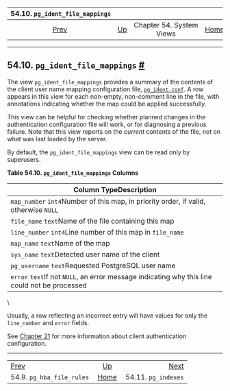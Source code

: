 <!--?xml version="1.0" encoding="UTF-8" standalone="no"?-->

|                 54.10. `pg_ident_file_mappings`                |                                             |                          |                                                       |                                                   |
| :------------------------------------------------------------: | :------------------------------------------ | :----------------------: | ----------------------------------------------------: | ------------------------------------------------: |
| [Prev](view-pg-hba-file-rules.html "54.9. pg_hba_file_rules")  | [Up](views.html "Chapter 54. System Views") | Chapter 54. System Views | [Home](index.html "PostgreSQL 17devel Documentation") |  [Next](view-pg-indexes.html "54.11. pg_indexes") |

***

## 54.10. `pg_ident_file_mappings` [#](#VIEW-PG-IDENT-FILE-MAPPINGS)

[]()

The view `pg_ident_file_mappings` provides a summary of the contents of the client user name mapping configuration file, [`pg_ident.conf`](auth-username-maps.html "21.2. User Name Maps"). A row appears in this view for each non-empty, non-comment line in the file, with annotations indicating whether the map could be applied successfully.

This view can be helpful for checking whether planned changes in the authentication configuration file will work, or for diagnosing a previous failure. Note that this view reports on the *current* contents of the file, not on what was last loaded by the server.

By default, the `pg_ident_file_mappings` view can be read only by superusers.

**Table 54.10. `pg_ident_file_mappings` Columns**

| Column TypeDescription                                                                        |
| --------------------------------------------------------------------------------------------- |
| `map_number` `int4`Number of this map, in priority order, if valid, otherwise `NULL`          |
| `file_name` `text`Name of the file containing this map                                        |
| `line_number` `int4`Line number of this map in `file_name`                                    |
| `map_name` `text`Name of the map                                                              |
| `sys_name` `text`Detected user name of the client                                             |
| `pg_username` `text`Requested PostgreSQL user name                                            |
| `error` `text`If not `NULL`, an error message indicating why this line could not be processed |

\


Usually, a row reflecting an incorrect entry will have values for only the `line_number` and `error` fields.

See [Chapter 21](client-authentication.html "Chapter 21. Client Authentication") for more information about client authentication configuration.

***

|                                                                |                                                       |                                                   |
| :------------------------------------------------------------- | :---------------------------------------------------: | ------------------------------------------------: |
| [Prev](view-pg-hba-file-rules.html "54.9. pg_hba_file_rules")  |      [Up](views.html "Chapter 54. System Views")      |  [Next](view-pg-indexes.html "54.11. pg_indexes") |
| 54.9. `pg_hba_file_rules`                                      | [Home](index.html "PostgreSQL 17devel Documentation") |                               54.11. `pg_indexes` |
